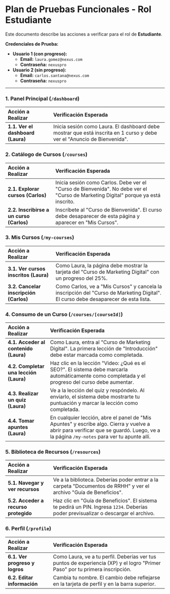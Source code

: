 # Plan de Pruebas Funcionales - Rol Estudiante

Este documento describe las acciones a verificar para el rol de **Estudiante**.

**Credenciales de Prueba:**
*   **Usuario 1 (con progreso):**
    *   **Email:** `laura.gomez@nexus.com`
    *   **Contraseña:** `nexuspro`
*   **Usuario 2 (sin progreso):**
    *   **Email:** `carlos.santana@nexus.com`
    *   **Contraseña:** `nexuspro`

---

### 1. Panel Principal (`/dashboard`)

| Acción a Realizar | Verificación Esperada |
| :--- | :--- |
| **1.1. Ver el dashboard (Laura)** | Inicia sesión como Laura. El dashboard debe mostrar que está inscrita en 1 curso y debe ver el "Anuncio de Bienvenida". |

### 2. Catálogo de Cursos (`/courses`)

| Acción a Realizar | Verificación Esperada |
| :--- | :--- |
| **2.1. Explorar cursos (Carlos)** | Inicia sesión como Carlos. Debe ver el "Curso de Bienvenida". No debe ver el "Curso de Marketing Digital" porque ya está inscrito. |
| **2.2. Inscribirse a un curso (Carlos)** | Inscríbete al "Curso de Bienvenida". El curso debe desaparecer de esta página y aparecer en "Mis Cursos". |

### 3. Mis Cursos (`/my-courses`)

| Acción a Realizar | Verificación Esperada |
| :--- | :--- |
| **3.1. Ver cursos inscritos (Laura)** | Como Laura, la página debe mostrar la tarjeta del "Curso de Marketing Digital" con un progreso del 25%. |
| **3.2. Cancelar inscripción (Carlos)** | Como Carlos, ve a "Mis Cursos" y cancela la inscripción del "Curso de Marketing Digital". El curso debe desaparecer de esta lista. |

### 4. Consumo de un Curso (`/courses/[courseId]`)

| Acción a Realizar | Verificación Esperada |
| :--- | :--- |
| **4.1. Acceder al contenido (Laura)** | Como Laura, entra al "Curso de Marketing Digital". La primera lección de "Introducción" debe estar marcada como completada. |
| **4.2. Completar una lección (Laura)** | Haz clic en la lección "Video: ¿Qué es el SEO?". El sistema debe marcarla automáticamente como completada y el progreso del curso debe aumentar. |
| **4.3. Realizar un quiz (Laura)** | Ve a la lección del quiz y respóndelo. Al enviarlo, el sistema debe mostrarte tu puntuación y marcar la lección como completada. |
| **4.4. Tomar apuntes (Laura)** | En cualquier lección, abre el panel de "Mis Apuntes" y escribe algo. Cierra y vuelve a abrir para verificar que se guardó. Luego, ve a la página `/my-notes` para ver tu apunte allí. |

### 5. Biblioteca de Recursos (`/resources`)

| Acción a Realizar | Verificación Esperada |
| :--- | :--- |
| **5.1. Navegar y ver recursos** | Ve a la biblioteca. Deberías poder entrar a la carpeta "Documentos de RRHH" y ver el archivo "Guía de Beneficios". |
| **5.2. Acceder a recurso protegido** | Haz clic en "Guía de Beneficios". El sistema te pedirá un PIN. Ingresa `1234`. Deberías poder previsualizar o descargar el archivo. |

### 6. Perfil (`/profile`)

| Acción a Realizar | Verificación Esperada |
| :--- | :--- |
| **6.1. Ver progreso y logros** | Como Laura, ve a tu perfil. Deberías ver tus puntos de experiencia (XP) y el logro "Primer Paso" por tu primera inscripción. |
| **6.2. Editar información** | Cambia tu nombre. El cambio debe reflejarse en la tarjeta de perfil y en la barra superior. |